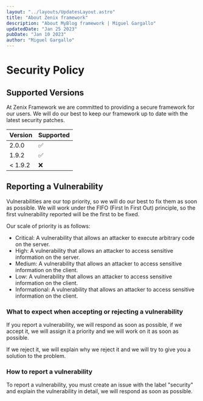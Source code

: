 ```yaml
---
layout: "../layouts/UpdatesLayout.astro"
title: "About Zenix framework"
description: "About MyBlog framework | Miguel Gargallo"
updatedDate: "Jan 25 2023"
pubDate: "Jan 10 2023"
author: "Miguel Gargallo"
---
```


# Security Policy

## Supported Versions

At Zenix Framework we are committed to providing a secure framework for our users. We will do our best to keep our framework up to date with the latest security patches.

| Version | Supported |
| ------- | --------- |
| 2.0.0   | ✅         |
| 1.9.2   | ✅         |
| < 1.9.2 | ❌         |

## Reporting a Vulnerability

Vulnerabilities are our top priority, so we will do our best to fix them as soon as possible.
We will work under the FIFO (First In First Out) principle, so the first vulnerability reported will be the first to be fixed.

Our scale of priority is as follows:

- Critical: A vulnerability that allows an attacker to execute arbitrary code on the server.
- High: A vulnerability that allows an attacker to access sensitive information on the server.
- Medium: A vulnerability that allows an attacker to access sensitive information on the client.
- Low: A vulnerability that allows an attacker to access sensitive information on the client.
- Informational: A vulnerability that allows an attacker to access sensitive information on the client.

### What to expect when accepting or rejecting a vulnerability

If you report a vulnerability, we will respond as soon as possible, if we accept it, we will assign it a priority and we will work on it as soon as possible.

If we reject it, we will explain why we reject it and we will try to give you a solution to the problem.

### How to report a vulnerability

To report a vulnerability, you must create an issue with the label "security" and explain the vulnerability in detail, we will respond as soon as possible.
